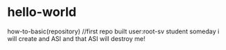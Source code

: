 # hello-world
how-to-basic(repository)
//first repo built 
user:root-sv
student 
someday i will create and ASI and that ASI will destroy me!
